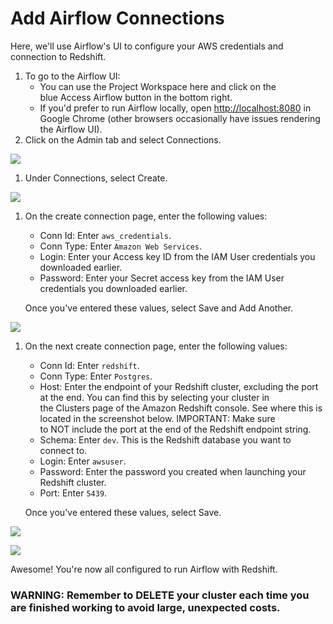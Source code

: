 Add Airflow Connections
=======================

Here, we'll use Airflow's UI to configure your AWS credentials and connection to Redshift.

1.  To go to the Airflow UI:
    -   You can use the Project Workspace here and click on the blue Access Airflow button in the bottom right.
    -   If you'd prefer to run Airflow locally, open [http://localhost:8080](http://localhost:8080/) in Google Chrome (other browsers occasionally have issues rendering the Airflow UI).
2.  Click on the Admin tab and select Connections.

![](https://video.udacity-data.com/topher/2019/February/5c5aaca1_admin-connections/admin-connections.png)

1.  Under Connections, select Create.

![](https://video.udacity-data.com/topher/2019/February/5c5aad2d_create-connection/create-connection.png)

1.  On the create connection page, enter the following values:

    -   Conn Id: Enter `aws_credentials`.
    -   Conn Type: Enter `Amazon Web Services`.
    -   Login: Enter your Access key ID from the IAM User credentials you downloaded earlier.
    -   Password: Enter your Secret access key from the IAM User credentials you downloaded earlier.

    Once you've entered these values, select Save and Add Another.

![](https://video.udacity-data.com/topher/2019/February/5c5aaefe_connection-aws-credentials/connection-aws-credentials.png)

1.  On the next create connection page, enter the following values:

    -   Conn Id: Enter `redshift`.
    -   Conn Type: Enter `Postgres`.
    -   Host: Enter the endpoint of your Redshift cluster, excluding the port at the end. You can find this by selecting your cluster in the Clusters page of the Amazon Redshift console. See where this is located in the screenshot below. IMPORTANT: Make sure to NOT include the port at the end of the Redshift endpoint string.
    -   Schema: Enter `dev`. This is the Redshift database you want to connect to.
    -   Login: Enter `awsuser`.
    -   Password: Enter the password you created when launching your Redshift cluster.
    -   Port: Enter `5439`.

    Once you've entered these values, select Save.

![](https://video.udacity-data.com/topher/2019/February/5c5ab302_cluster-details/cluster-details.png)

![](https://video.udacity-data.com/topher/2019/February/5c5aaf07_connection-redshift/connection-redshift.png)

Awesome! You're now all configured to run Airflow with Redshift.

### WARNING: Remember to DELETE your cluster each time you are finished working to avoid large, unexpected costs.